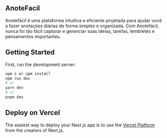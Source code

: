 ## AnoteFacil
Anotefácil é uma plataforma intuitiva e eficiente projetada para ajudar você a fazer anotações diárias de forma simples e organizada. Com Anotefácil, nunca foi tão fácil capturar e gerenciar suas ideias, tarefas, lembretes e pensamentos importantes.
## Getting Started

First, run the development server:

```bash
npm i or npm install
npm run dev
# or
yarn dev
# or
pnpm dev
```



## Deploy on Vercel

The easiest way to deploy your Next.js app is to use the [Vercel Platform](https://vercel.com/new?utm_medium=default-template&filter=next.js&utm_source=create-next-app&utm_campaign=create-next-app-readme) from the creators of Next.js.

